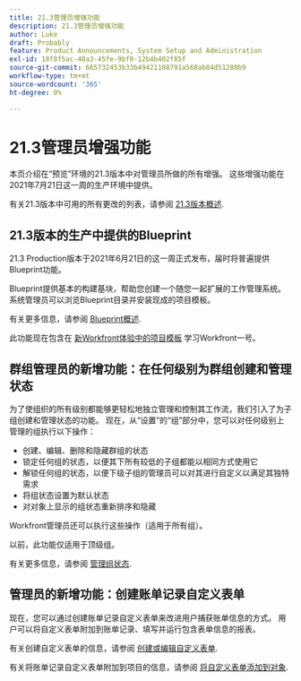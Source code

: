 ```yaml
---
title: 21.3管理员增强功能
description: 21.3管理员增强功能
author: Luke
draft: Probably
feature: Product Announcements, System Setup and Administration
exl-id: 18f8f5ac-48a3-45fe-9bf0-12b4b402f85f
source-git-commit: 665732453b33b49421108791a560ab84d51280b9
workflow-type: tm+mt
source-wordcount: '365'
ht-degree: 0%

---
```


# 21.3管理员增强功能

本页介绍在“预览”环境的21.3版本中对管理员所做的所有增强。 这些增强功能在2021年7月21日这一周的生产环境中提供。

有关21.3版本中可用的所有更改的列表，请参阅 [21.3版本概述](../../../product-announcements/product-releases/21.3-release-activity/21-3-release-overview.md).

## 21.3版本的生产中提供的Blueprint

21.3 Production版本于2021年6月21日的这一周正式发布，届时将普遍提供Blueprint功能。

Blueprint提供基本的构建基块，帮助您创建一个随您一起扩展的工作管理系统。 系统管理员可以浏览Blueprint目录并安装现成的项目模板。

有关更多信息，请参阅 [Blueprint概述](../../../administration-and-setup/blueprints/blueprints-overview.md).

此功能现在包含在 [新Workfront体验中的项目模板](https://one.workfront.com/s/learningpath4/project-templates-in-the-new-workfront-experience-MCGLS7GRNLDZDFPF6AEOGIDZFDG4) 学习Workfront一号。

## 群组管理员的新增功能：在任何级别为群组创建和管理状态

为了使组织的所有级别都能够更轻松地独立管理和控制其工作流，我们引入了为子组创建和管理状态的功能。 现在，从“设置”的“组”部分中，您可以对任何级别上管理的组执行以下操作：

* 创建、编辑、删除和隐藏群组的状态
* 锁定任何组的状态，以便其下所有较低的子组都能以相同方式使用它
* 解锁任何组的状态，以便下级子组的管理员可以对其进行自定义以满足其独特需求
* 将组状态设置为默认状态
* 对对象上显示的组状态重新排序和隐藏

Workfront管理员还可以执行这些操作（适用于所有组）。

以前，此功能仅适用于顶级组。

有关更多信息，请参阅 [管理组状态](../../../administration-and-setup/manage-groups/manage-group-statuses/manage-group-statuses.md).

## 管理员的新增功能：创建账单记录自定义表单

现在，您可以通过创建账单记录自定义表单来改进用户捕获账单信息的方式。 用户可以将自定义表单附加到账单记录、填写并运行包含表单信息的报表。

有关创建自定义表单的信息，请参阅 [创建或编辑自定义表单](../../../administration-and-setup/customize-workfront/create-manage-custom-forms/create-or-edit-a-custom-form.md).

有关将账单记录自定义表单附加到项目的信息，请参阅 [将自定义表单添加到对象](../../../workfront-basics/work-with-custom-forms/add-a-custom-form-to-an-object.md).

